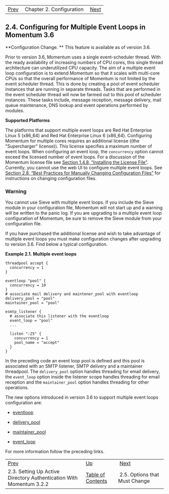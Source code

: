 |     |     |     |
| --- | --- | --- |
| [Prev](conf.ldaps)  | Chapter 2. Configuration |  [Next](conf.initial.conf.php) |

## 2.4. Configuring for Multiple Event Loops in Momentum 3.6

**Configuration Change. ** This feature is available as of version 3.6.

Prior to version 3.6, Momentum uses a single event-scheduler thread. With the ready availability of increasing numbers of CPU cores, this single thread architecture can underutilized CPU capacity. The aim of a multiple event loop configuration is to extend Momentum so that it scales with multi-core CPUs so that the overall performance of Momentum is not limited by the event scheduler thread. This is done by creating a pool of event scheduler instances that are running in separate threads. Tasks that are performed in the event scheduler thread will now be farmed out to this pool of scheduler instances. These tasks include, message reception, message delivery, mail queue maintenance, DNS lookup and event operations performed by modules.

**Supported Platforms**

The platforms that support multiple event loops are Red Hat Enterprise Linux 5 (x86_64) and Red Hat Enterprise Linux 6 (x86_64). Configuring Momentum for multiple cores requires an additional license ((the "Supercharger" license)). This license specifies a maximum number of event loops. When configuring an event loop, the `concurrency` option cannot exceed the licensed number of event loops. For a discussion of the Momentum license file see [Section 1.4.8, “Installing the License File”](install.prepare#install.license "1.4.8. Installing the License File"). Currently, you cannot use the web UI to configure multiple event loops. See [Section 2.8, “Best Practices for Manually Changing Configuration Files”](conf.manual.changes.php "2.8. Best Practices for Manually Changing Configuration Files") for instructions on changing configuration files.

### Warning

You cannot use Sieve with multiple event loops. If you include the Sieve module in your configuration file, Momentum will not start up and a warning will be written to the panic log. If you are upgrading to a multiple event loop configuration of Momentum, be sure to remove the Sieve module from your configuration file.

If you have purchased the additional license and wish to take advantage of multiple event loops you must make configuration changes after upgrading to version 3.6\. Find below a typical configuration.

<a name="multi-core.example.receive"></a>

**Example 2.1. Multiple event loops**

```
threadpool accept {
  concurrency = 1
}

eventloop "pool" {
  concurrency = 10
}
# associate mail delivery and maintener_pool with eventloop
delivery_pool = "pool"
maintainer_pool = "pool"

esmtp_listener {
  # associate this listener with the eventloop
  event_loop = "pool"
  ...

  listen ":25" {
    concurrency = 1
    pool_name = "accept"
  }
}
```

In the preceding code an event loop pool is defined and this pool is associated with an SMTP listener, SMTP delivery and a maintainer threadpool. The `delivery_pool` option handles threading for email delivery, the `event_loop` option inside the listener scope handles threading for email reception and the `maintainer_pool` option handles threading for other operations.

The new options introduced in version 3.6 to support multiple event loops configuration are:

*   [eventloop](conf.ref.eventloop "eventloop")

*   [delivery_pool](conf.ref.delivery_pool "delivery_pool")

*   [maintainer_pool](conf.ref.maintainer_pool "maintainer_pool")

*   [event_loop](ecelerity.conf#ecelerity.conf3.listeners.multi-core "Listener Options and Multiple Event Loops")

For more information follow the preceding links.

|     |     |     |
| --- | --- | --- |
| [Prev](conf.ldaps)  | [Up](conf.php) |  [Next](conf.initial.conf.php) |
| 2.3. Setting Up Active Directory Authentication With Momentum 3.2.2  | [Table of Contents](index) |  2.5. Options that Must Change |

